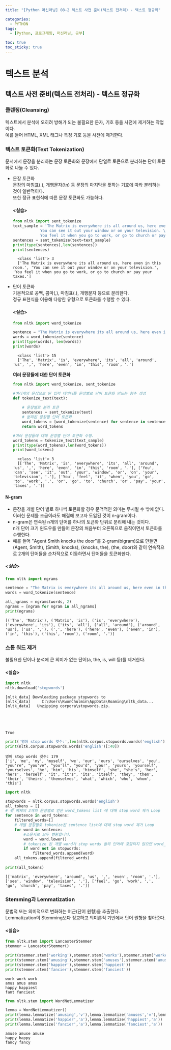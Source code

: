 ```yaml
---
title: "[Python 머신러닝] 08-2 텍스트 사전 준비(텍스트 전처리) - 텍스트 정규화"

categories: 
  - PYTHON
tags:
  - [Python, 프로그래밍, 머신러닝, 공부]

toc: true
toc_sticky: true
---
```


# 텍스트 분석

## 텍스트 사전 준비(텍스트 전처리) - 텍스트 정규화


### 클렌징(Cleansing)

텍스트에서 분석에 오히려 방해가 되는 불필요한 문자, 기호 등을 사전에 제거하는 작업이다. <br> 예를 들어 HTML, XML 태그나 특정 기호 등을 사전에 제거한다.




### 텍스트 토큰화(Text Tokenization)

문서에서 문장을 분리하는 문장 토큰화와 문장에서 단얼르 토큰으로 분리하는 단어 토큰화로 나눌 수 있다.

- 문장 토큰화  
    문장의 마침표(.), 개행문자(\n) 등 문장의 마지막을 뜻하는 기호에 따라 분리하는 것이 일반적이다. <br> 또한 정규 표현식에 따른 문장 토큰화도 가능하다.  

    #### <실습>
    ```python
    from nltk import sent_tokenize
    text_sample = 'The Matrix is everywhere its all around us, here even in this room.  \
                You can see it out your window or on your television. \
                You feel it when you go to work, or go to church or pay your taxes.'
    sentences = sent_tokenize(text=text_sample)
    print(type(sentences),len(sentences))
    print(sentences)
    ```

        <class 'list'> 3
        ['The Matrix is everywhere its all around us, here even in this room.', 'You can see it out your window or on your television.', 'You feel it when you go to work, or go to church or pay your taxes.']
    


- 단어 토큰화  
    기본적으로 공백, 콤마(,), 마침표(.), 개행문자 등으로 분리한다. <br> 정규 표현식을 이용해 다양한 유형으로 토큰화를 수행할 수 있다.

    #### <실습>

    ```python
    from nltk import word_tokenize

    sentence = "The Matrix is everywhere its all around us, here even in this room."
    words = word_tokenize(sentence)
    print(type(words), len(words))
    print(words)
    ```

        <class 'list'> 15
        ['The', 'Matrix', 'is', 'everywhere', 'its', 'all', 'around', 'us', ',', 'here', 'even', 'in', 'this', 'room', '.']


    **여러 문장들에 대한 단어 토큰화**


    ```python
    from nltk import word_tokenize, sent_tokenize

    #여러개의 문장으로 된 입력 데이터를 문장별로 단어 토큰화 만드는 함수 생성
    def tokenize_text(text):
        
        # 문장별로 분리 토큰
        sentences = sent_tokenize(text)
        # 분리된 문장별 단어 토큰화
        word_tokens = [word_tokenize(sentence) for sentence in sentences]
        return word_tokens

    #여러 문장들에 대해 문장별 단어 토큰화 수행. 
    word_tokens = tokenize_text(text_sample)
    print(type(word_tokens),len(word_tokens))
    print(word_tokens)
    ```

        <class 'list'> 3
        [['The', 'Matrix', 'is', 'everywhere', 'its', 'all', 'around', 'us', ',', 'here', 'even', 'in', 'this', 'room', '.'], ['You', 'can', 'see', 'it', 'out', 'your', 'window', 'or', 'on', 'your', 'television', '.'], ['You', 'feel', 'it', 'when', 'you', 'go', 'to', 'work', ',', 'or', 'go', 'to', 'church', 'or', 'pay', 'your', 'taxes', '.']]
        
#### N-gram

- 문장을 개별 단어 별로 하나씩 토큰화할 경우 문맥적인 의미는 무시될 수 밖에 없다. <br> 이러한 문제를 조금이라도 해결해 보고자 도입된 것이 n-gram이다.
- n-gram은 연속된 n개의 단어를 하나의 토큰화 단위로 분리해 내는 것이다. <br> n개 단어 크기 윈도우를 만들어 문장의 처음부터 오른쪽으로 움직이면서 토큰화를 수행한다.
- 예를 들어 "Agent Smith knocks the door"를 2-gram(bigram)으로 만들면 (Agent, Smith), (Smith, knocks), (knocks, the), (the, door)와 같이 연속적으로 2개의 단어들을 순차적으로 이동하면서 단어들을 토큰화한다.

##### <실습>

```python
from nltk import ngrams

sentence = "The Matrix is everywhere its all around us, here even in this room."
words = word_tokenize(sentence)

all_ngrams = ngrams(words, 2)
ngrams = [ngram for ngram in all_ngrams]
print(ngrams)
```

    [('The', 'Matrix'), ('Matrix', 'is'), ('is', 'everywhere'), ('everywhere', 'its'), ('its', 'all'), ('all', 'around'), ('around', 'us'), ('us', ','), (',', 'here'), ('here', 'even'), ('even', 'in'), ('in', 'this'), ('this', 'room'), ('room', '.')]


### 스톱 워드 제거

불필요한 단어나 분석에 큰 의미가 없는 단어(a, the, is, will 등)를 제거한다.

#### <실습>

```python
import nltk
nltk.download('stopwords')
```

    [nltk_data] Downloading package stopwords to
    [nltk_data]     C:\Users\KwonChulmin\AppData\Roaming\nltk_data...
    [nltk_data]   Unzipping corpora\stopwords.zip.
    




    True




```python
print('영어 stop words 갯수:',len(nltk.corpus.stopwords.words('english')))
print(nltk.corpus.stopwords.words('english')[:40])
```

    영어 stop words 갯수: 179
    ['i', 'me', 'my', 'myself', 'we', 'our', 'ours', 'ourselves', 'you', "you're", "you've", "you'll", "you'd", 'your', 'yours', 'yourself', 'yourselves', 'he', 'him', 'his', 'himself', 'she', "she's", 'her', 'hers', 'herself', 'it', "it's", 'its', 'itself', 'they', 'them', 'their', 'theirs', 'themselves', 'what', 'which', 'who', 'whom', 'this']
    


```python
import nltk

stopwords = nltk.corpus.stopwords.words('english')
all_tokens = []
# 위 예제의 3개의 문장별로 얻은 word_tokens list 에 대해 stop word 제거 Loop
for sentence in word_tokens:
    filtered_words=[]
    # 개별 문장별로 tokenize된 sentence list에 대해 stop word 제거 Loop
    for word in sentence:
        #소문자로 모두 변환합니다. 
        word = word.lower()
        # tokenize 된 개별 word가 stop words 들의 단어에 포함되지 않으면 word_tokens에 추가
        if word not in stopwords:
            filtered_words.append(word)
    all_tokens.append(filtered_words)
    
print(all_tokens)
```

    [['matrix', 'everywhere', 'around', 'us', ',', 'even', 'room', '.'], ['see', 'window', 'television', '.'], ['feel', 'go', 'work', ',', 'go', 'church', 'pay', 'taxes', '.']]
    


### Stemming과 Lemmatization

문법적 또는 의미적으로 변화하는 어근(단어 원형)을 추출한다. <br> Lemmatization이 Stemming보다 정교하고 의미론적 기반에서 단어 원형을 찾아준다.


#### <실습>

```python
from nltk.stem import LancasterStemmer
stemmer = LancasterStemmer()

print(stemmer.stem('working'),stemmer.stem('works'),stemmer.stem('worked'))
print(stemmer.stem('amusing'),stemmer.stem('amuses'),stemmer.stem('amused'))
print(stemmer.stem('happier'),stemmer.stem('happiest'))
print(stemmer.stem('fancier'),stemmer.stem('fanciest'))
```

    work work work
    amus amus amus
    happy happiest
    fant fanciest
    


```python
from nltk.stem import WordNetLemmatizer

lemma = WordNetLemmatizer()
print(lemma.lemmatize('amusing','v'),lemma.lemmatize('amuses','v'),lemma.lemmatize('amused','v'))
print(lemma.lemmatize('happier','a'),lemma.lemmatize('happiest','a'))
print(lemma.lemmatize('fancier','a'),lemma.lemmatize('fanciest','a'))
```

    amuse amuse amuse
    happy happy
    fancy fancy
    
